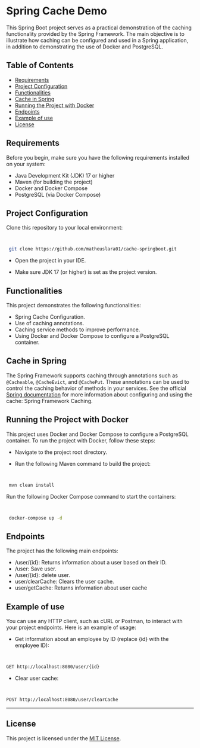 # Spring Cache Demo

This Spring Boot project serves as a practical demonstration of the caching functionality provided by the Spring Framework. The main objective is to illustrate how caching can be configured and used in a Spring application, in addition to demonstrating the use of Docker and PostgreSQL.

## Table of Contents

- [Requirements](#requirements)
- [Project Configuration](#project-configuration)
- [Functionalities](#functionalities)
- [Cache in Spring](#cache-in-spring)
- [Running the Project with Docker](#docker)
- [Endpoints](#endpoints)
- [Example of use](#example-of-use)
- [License](#license)

<a name="requirements"></a>
## Requirements

Before you begin, make sure you have the following requirements installed on your system:

 - Java Development Kit (JDK) 17 or higher
 - Maven (for building the project)
 - Docker and Docker Compose
 - PostgreSQL (via Docker Compose)

<a name="project-configuration"></a>
## Project Configuration

Clone this repository to your local environment:

```sh


 git clone https://github.com/matheuslara01/cache-springboot.git


```

 - Open the project in your IDE.

 - Make sure JDK 17 (or higher) is set as the project version.

<a name="functionalities"></a>
## Functionalities


This project demonstrates the following functionalities:

 - Spring Cache Configuration.
 - Use of caching annotations.
 - Caching service methods to improve performance.
 - Using Docker and Docker Compose to configure a PostgreSQL container.

<a name="cache-in-spring"></a>
## Cache in Spring

The Spring Framework supports caching through annotations such as ``@Cacheable``, ``@CacheEvict``, and ``@CachePut``. These annotations can be used to control the caching behavior of methods in your services. 
See the official [Spring documentation](https://spring.io/guides/gs/caching/) for more information about configuring and using the cache: Spring Framework Caching.

<a name="docker"></a>
## Running the Project with Docker

This project uses Docker and Docker Compose to configure a PostgreSQL container. To run the project with Docker, follow these steps:

 - Navigate to the project root directory.

 - Run the following Maven command to build the project:

```sh


 mvn clean install


```

Run the following Docker Compose command to start the containers:

```sh


 docker-compose up -d


```

<a name="endpoints"></a>
## Endpoints

The project has the following main endpoints:

 - /user/{id}: Returns information about a user based on their ID.
 - /user: Save user.
 - /user/{id}: delete user.
 - user/clearCache: Clears the user cache.
 - user/getCache: Returns information about user cache

<a name="example-of-use"></a>
## Example of use

You can use any HTTP client, such as cURL or Postman, to interact with your project endpoints. Here is an example of usage:

 - Get information about an employee by ID (replace {id} with the employee ID):

```sh


GET http://localhost:8080/user/{id}


```

 - Clear user cache:

```sh


POST http://localhost:8080/user/clearCache


```

---
<a name="license"></a>
## License

This project is licensed under the [MIT License](https://opensource.org/licenses/MIT).
